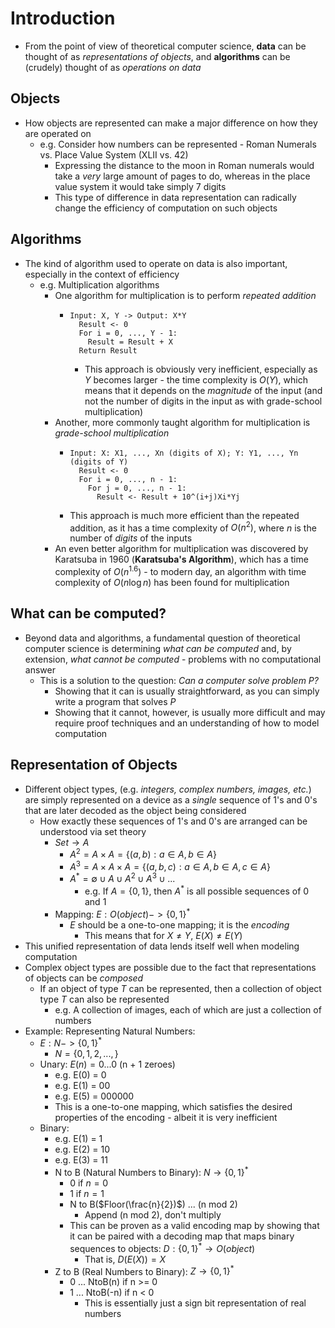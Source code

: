 # Introduction
- From the point of view of theoretical computer science, **data** can be thought of as *representations of objects*, and **algorithms** can be (crudely) thought of as *operations on data*
## Objects
- How objects are represented can make a major difference on how they are operated on
  - e.g. Consider how numbers can be represented - Roman Numerals vs. Place Value System (XLII vs. 42)
    - Expressing the distance to the moon in Roman numerals would take a *very* large amount of pages to do, whereas in the place value system it would take simply 7 digits
    - This type of difference in data representation can radically change the efficiency of computation on such objects
## Algorithms
- The kind of algorithm used to operate on data is also important, especially in the context of efficiency
  - e.g. Multiplication algorithms
    - One algorithm for multiplication is to perform *repeated addition*
      -     Input: X, Y -> Output: X*Y
              Result <- 0
              For i = 0, ..., Y - 1:
                Result = Result + X
              Return Result
        - This approach is obviously very inefficient, especially as *Y* becomes larger - the time complexity is $O(Y)$, which means that it depends on the *magnitude* of the input (and not the number of digits in the input as with grade-school multiplication)
    - Another, more commonly taught algorithm for multiplication is *grade-school multiplication*
      -     Input: X: X1, ..., Xn (digits of X); Y: Y1, ..., Yn (digits of Y) 
              Result <- 0
              For i = 0, ..., n - 1:
                For j = 0, ..., n - 1:
                  Result <- Result + 10^(i+j)Xi*Yj
      - This approach is much more efficient than the repeated addition, as it has a time complexity of $O(n^2)$, where *n* is the number of *digits* of the inputs
    - An even better algorithm for multiplication was discovered by Karatsuba in 1960 (**Karatsuba's Algorithm**), which has a time complexity of $O(n^{1.6})$ - to modern day, an algorithm with time complexity of $O(n\log n)$ has been found for multiplication
## What can be computed?
- Beyond data and algorithms, a fundamental question of theoretical computer science is determining *what can be computed* and, by extension, *what cannot be computed* - problems with no computational answer
  - This is a solution to the question: *Can a computer solve problem P?*
    - Showing that it can is usually straightforward, as you can simply write a program that solves *P*
    - Showing that it cannot, however, is usually more difficult and may require proof techniques and an understanding of how to model computation
## Representation of Objects
- Different object types, (e.g. *integers, complex numbers, images, etc.*) are simply represented on a device as a *single* sequence of 1's and 0's that are later decoded as the object being considered
  - How exactly these sequences of 1's and 0's are arranged can be understood via set theory
    - $Set \rightarrow A$
      - $A^2 = A \times A = \{(a, b): a \in A, b \in A\}$
      - $A^3 = A \times A \times A = \{(a, b, c): a \in A, b \in A, c \in A \}$
      - $A^* = \emptyset \cup A \cup A^2 \cup A^3 \cup ...$
        - e.g. If $A = \{0, 1\}$, then $A^*$ is all possible sequences of 0 and 1
    - Mapping: $E: O (object) -> \{0, 1\}^*$
      - *E* should be a one-to-one mapping; it is the *encoding*
        - This means that  for $X \neq Y$, $E(X) \neq E(Y)$      
- This unified representation of data lends itself well when modeling computation
- Complex object types are possible due to the fact that representations of objects can be *composed* 
  - If an object of type *T* can be represented, then a collection of object type *T* can also be represented
    - e.g. A collection of images, each of which are just a collection of numbers
- Example: Representing Natural Numbers:
  - $E: N -> \{0, 1\}^*$
    - $N = \{0, 1, 2, ..., \}$
  - Unary: $E(n) = 0 ... 0$ (n + 1 zeroes)
    - e.g. E(0) = 0
    - e.g. E(1) = 00
    - e.g. E(5) = 000000
    - This is a one-to-one mapping, which satisfies the desired properties of the encoding - albeit it is very inefficient
  - Binary:  
    - e.g. E(1) = 1
    - e.g. E(2) = 10
    - e.g. E(3) = 11
    - N to B (Natural Numbers to Binary): $N \rightarrow \{0, 1\}^*$
      - 0 if $n = 0$
      - 1 if $n = 1$
      - N to B($Floor(\frac{n}{2})$) ... (n mod 2)
        - Append (n mod 2), don't multiply
      - This can be proven as a valid encoding map by showing that it can be paired with a decoding map that maps binary sequences to objects: $D: \{0, 1\}^* \rightarrow O(object)$
        - That is, $D(E(X)) = X$
    - Z to B (Real Numbers to Binary): $Z \rightarrow \{0 ,1\}^*$
      - 0 ... NtoB(n) if n >= 0
      - 1 ... NtoB(-n) if n < 0
        - This is essentially just a sign bit representation of real numbers